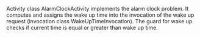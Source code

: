 Activity class AlarmClockActivity implements the alarm clock problem.
It computes and assigns the wake up time into the invocation of the wake up request (invocation class WakeUpTimeInvocation).
The guard for wake up checks if current time is equal or greater than wake up time.